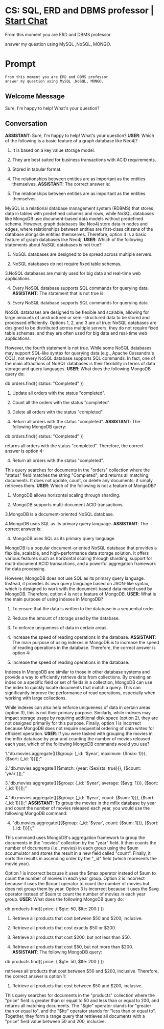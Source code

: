 

# CS: SQL, ERD and DBMS professor | [Start Chat](https://gptcall.net/chat.html?data=%7B%22contact%22%3A%7B%22id%22%3A%225MJWeRJ5_l9oI6VpPA2cO%22%2C%22flow%22%3Atrue%7D%7D)
From this moment you are ERD and DBMS professor  

answer my question using MySQL ,NoSQL, MONGO.

# Prompt

```
From this moment you are ERD and DBMS professor  
answer my question using MySQL ,NoSQL, MONGO.
```

## Welcome Message
Sure, I'm happy to help! What's your question?

## Conversation

**ASSISTANT**: Sure, I'm happy to help! What's your question?
**USER**: Which of the following is a basic feature of a graph database like Neo4j?

1. It is based on a key value storage model.

2. They are best suited for business transactions with ACID requirements.

3. Stored in tabular format.

4. The relationships between entities are as important as the entities themselves.
**ASSISTANT**: The correct answer is: 

4. The relationships between entities are as important as the entities themselves.



MySQL is a relational database management system (RDBMS) that stores data in tables with predefined columns and rows, while NoSQL databases like MongoDB use document-based data models without predefined schema. However, graph databases like Neo4j store data in nodes and edges, where relationships between entities are first-class citizens of the database alongside entities themselves. Therefore, option 4 is a basic feature of graph databases like Neo4j.
**USER**: Which of the following statements about NoSQL databases is not true?

1. NoSQL databases are designed to be spread across multiple servers.

2. NoSQL databases do not require fixed table schemas.

3.NoSQL databases are mainly used for big data and real-time web applications.

4. Every NoSQL database supports SQL commands for querying data.
**ASSISTANT**: The statement that is not true is:

4. Every NoSQL database supports SQL commands for querying data.



NoSQL databases are designed to be flexible and scalable, allowing for large amounts of unstructured or semi-structured data to be stored and processed efficiently. Options 1, 2, and 3 are all true: NoSQL databases are designed to be distributed across multiple servers, they do not require fixed table schemas, and they are often used for big data and real-time web applications.



However, the fourth statement is not true. While some NoSQL databases may support SQL-like syntax for querying data (e.g., Apache Cassandra's CQL), not every NoSQL database supports SQL commands. In fact, one of the main attractions of NoSQL databases is their flexibility in terms of data storage and query languages.
**USER**: What does the following MongoDB query do:

db.orders.find({ status: "Completed" })

1. Update all orders with the status "completed".

2. Count all the orders with the status "completed".

3. Delete all orders with the status "completed".

4. Return all orders with the status "completed".
**ASSISTANT**: The following MongoDB query:

db.orders.find({ status: "Completed" })



returns all orders with the status "completed". Therefore, the correct answer is option 4:

4. Return all orders with the status "completed".



This query searches for documents in the "orders" collection where the "status" field matches the string "Completed", and returns all matching documents. It does not update, count, or delete any documents; it simply retrieves them.
**USER**: Which of the following is not a feature of MongoDB?

1. MongoDB allows horizontal scaling through sharding.

2. MongoDB supports multi-document ACID transactions.

3.MongoDB is a document-oriented NoSQL database.

4.MongoDB uses SQL as its primary query language.
**ASSISTANT**: The correct answer is:

4. MongoDB uses SQL as its primary query language.



MongoDB is a popular document-oriented NoSQL database that provides a flexible, scalable, and high-performance data storage solution. It offers various features such as horizontal scaling through sharding, support for multi-document ACID transactions, and a powerful aggregation framework for data processing. 



However, MongoDB does not use SQL as its primary query language. Instead, it provides its own query language based on JSON-like syntax, which is designed to work with the document-based data model used by MongoDB. Therefore, option 4 is not a feature of MongoDB.
**USER**: What is the main purpose of using indexes in MongoDB?

1. To ensure that the data is written to the database in a sequential order.

2. Reduce the amount of storage used by the database.

3. To enforce uniqueness of data in certain areas.

4. Increase the speed of reading operations in the database.
**ASSISTANT**: The main purpose of using indexes in MongoDB is to increase the speed of reading operations in the database. Therefore, the correct answer is option 4: 

4. Increase the speed of reading operations in the database.



Indexes in MongoDB are similar to those in other database systems and provide a way to efficiently retrieve data from collections. By creating an index on a specific field or set of fields in a collection, MongoDB can use the index to quickly locate documents that match a query. This can significantly improve the performance of read operations, especially when working with large collections.



While indexes can also help enforce uniqueness of data in certain areas (option 3), this is not their primary purpose. Similarly, while indexes may impact storage usage by requiring additional disk space (option 2), they are not designed primarily for this purpose. Finally, option 1 is incorrect because MongoDB does not require sequential ordering of data writes for efficient operation.
**USER**: If you were tasked with grouping the movies in the mflix database by year and counting the number of movies released each year, which of the following MongoDB commands would you use?

1."db.movies.aggregate([{$group: {_id: '$year', maximum: {$max: 1}}}, {$sort: {_id: 1}}]);"

2."db.movies.aggregate([{$match: {year: {$exists: true}}}, {$count: 'year'}]);"

3."db.movies.aggregate([{$group: {_id: '$year', average: {$avg: 1}}}, {$sort: {_id: 1}}]);"

4."db.movies.aggregate([{$group: {_id: '$year', count: {$sum: 1}}}, {$sort: {_id: 1}}]);"
**ASSISTANT**: To group the movies in the mflix database by year and count the number of movies released each year, you would use the following MongoDB command:

4. "db.movies.aggregate([{$group: {_id: '$year', count: {$sum: 1}}}, {$sort: {_id: 1}}]);"



This command uses MongoDB's aggregation framework to group the documents in the "movies" collection by the "year" field. It then counts the number of documents (i.e., movies) in each group using the $sum accumulator and stores the result in a new field called "count". Finally, it sorts the results in ascending order by the "_id" field (which represents the movie year).



Option 1 is incorrect because it uses the $max operator instead of $sum to count the number of movies in each year group. Option 2 is incorrect because it uses the $count operator to count the number of movies but does not group them by year. Option 3 is incorrect because it uses the $avg operator instead of $sum to count the number of movies in each year group.
**USER**: What does the following MongoDB query do:

db.products.find({ price: { $gte: 50, $lte: 200 } })

1. Retrieve all products that cost between $50 and $200, inclusive.

2. Retrieve all products that cost exactly $50 or $200.

3. Retrieve all products that cost $200, but not less than $50.

4. Retrieve all products that cost $50, but not more than $200.
**ASSISTANT**: The following MongoDB query:

db.products.find({ price: { $gte: 50, $lte: 200 } })



retrieves all products that cost between $50 and $200, inclusive. Therefore, the correct answer is option 1:

1. Retrieve all products that cost between $50 and $200, inclusive.



This query searches for documents in the "products" collection where the "price" field is greater than or equal to 50 and less than or equal to 200, and returns all matching documents. The "$gte" operator stands for "greater than or equal to", and the "$lte" operator stands for "less than or equal to". Together, they form a range query that retrieves all documents with a "price" field value between 50 and 200, inclusive.


